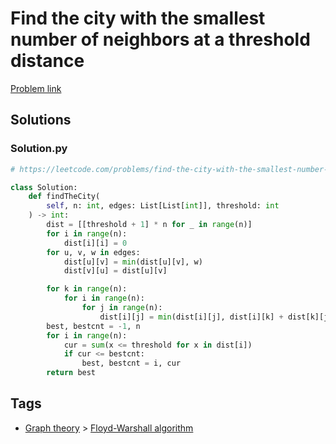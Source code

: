 # Find the city with the smallest number of neighbors at a threshold distance

[Problem link](https://leetcode.com/problems/find-the-city-with-the-smallest-number-of-neighbors-at-a-threshold-distance/)

## Solutions


### Solution.py
```py
# https://leetcode.com/problems/find-the-city-with-the-smallest-number-of-neighbors-at-a-threshold-distance/

class Solution:
    def findTheCity(
        self, n: int, edges: List[List[int]], threshold: int
    ) -> int:
        dist = [[threshold + 1] * n for _ in range(n)]
        for i in range(n):
            dist[i][i] = 0
        for u, v, w in edges:
            dist[u][v] = min(dist[u][v], w)
            dist[v][u] = dist[u][v]

        for k in range(n):
            for i in range(n):
                for j in range(n):
                    dist[i][j] = min(dist[i][j], dist[i][k] + dist[k][j])
        best, bestcnt = -1, n
        for i in range(n):
            cur = sum(x <= threshold for x in dist[i])
            if cur <= bestcnt:
                best, bestcnt = i, cur
        return best
```
## Tags

* [Graph theory](/README.md#Graph_theory) > [Floyd-Warshall algorithm](/README.md#Graph_theory-Floyd_Warshall_algorithm)
